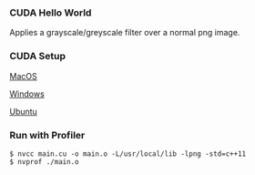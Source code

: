 ### CUDA Hello World

Applies a grayscale/greyscale filter over a normal png image.

### CUDA Setup

[MacOS](http://docs.nvidia.com/cuda/cuda-installation-guide-mac-os-x/index.html)

[Windows](http://docs.nvidia.com/cuda/cuda-installation-guide-microsoft-windows/index.html)

[Ubuntu](http://docs.nvidia.com/cuda/cuda-installation-guide-linux/index.html#ubuntu-installation)


### Run with Profiler
```
$ nvcc main.cu -o main.o -L/usr/local/lib -lpng -std=c++11 
$ nvprof ./main.o
```
